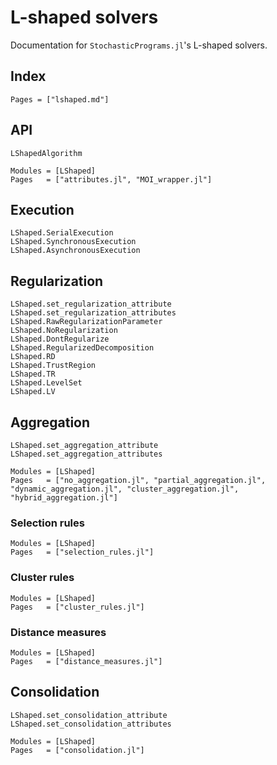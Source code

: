 # L-shaped solvers

Documentation for `StochasticPrograms.jl`'s L-shaped solvers.

## Index

```@index
Pages = ["lshaped.md"]
```

## API

```@docs
LShapedAlgorithm
```
```@autodocs
Modules = [LShaped]
Pages   = ["attributes.jl", "MOI_wrapper.jl"]
```

## Execution

```@docs
LShaped.SerialExecution
LShaped.SynchronousExecution
LShaped.AsynchronousExecution
```

## Regularization

```@docs
LShaped.set_regularization_attribute
LShaped.set_regularization_attributes
LShaped.RawRegularizationParameter
LShaped.NoRegularization
LShaped.DontRegularize
LShaped.RegularizedDecomposition
LShaped.RD
LShaped.TrustRegion
LShaped.TR
LShaped.LevelSet
LShaped.LV
```

## Aggregation

```@docs
LShaped.set_aggregation_attribute
LShaped.set_aggregation_attributes
```
```@autodocs
Modules = [LShaped]
Pages   = ["no_aggregation.jl", "partial_aggregation.jl", "dynamic_aggregation.jl", "cluster_aggregation.jl", "hybrid_aggregation.jl"]
```

### Selection rules

```@autodocs
Modules = [LShaped]
Pages   = ["selection_rules.jl"]
```

### Cluster rules

```@autodocs
Modules = [LShaped]
Pages   = ["cluster_rules.jl"]
```

### Distance measures

```@autodocs
Modules = [LShaped]
Pages   = ["distance_measures.jl"]
```

## Consolidation

```@docs
LShaped.set_consolidation_attribute
LShaped.set_consolidation_attributes
```
```@autodocs
Modules = [LShaped]
Pages   = ["consolidation.jl"]
```
